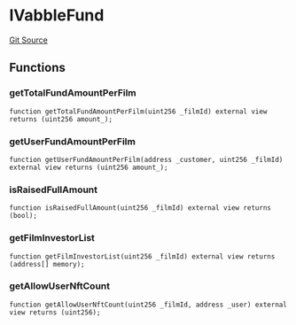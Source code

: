 # IVabbleFund
[Git Source](https://github.com/Mill1995/VABDAO/blob/0d779ec55317045015c4224c0805ea7a1092ab9f/contracts/interfaces/IVabbleFund.sol)


## Functions
### getTotalFundAmountPerFilm


```solidity
function getTotalFundAmountPerFilm(uint256 _filmId) external view returns (uint256 amount_);
```

### getUserFundAmountPerFilm


```solidity
function getUserFundAmountPerFilm(address _customer, uint256 _filmId) external view returns (uint256 amount_);
```

### isRaisedFullAmount


```solidity
function isRaisedFullAmount(uint256 _filmId) external view returns (bool);
```

### getFilmInvestorList


```solidity
function getFilmInvestorList(uint256 _filmId) external view returns (address[] memory);
```

### getAllowUserNftCount


```solidity
function getAllowUserNftCount(uint256 _filmId, address _user) external view returns (uint256);
```

